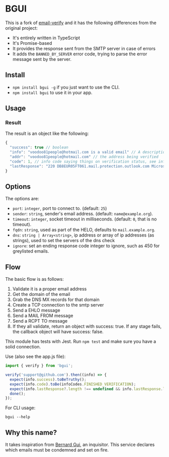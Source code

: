 # BGUI

This is a fork of [email-verify](https://github.com/EmailVerify/email-verify) and it has the following differences from the original project:

* It's entirely written in TypeScript
* It's Promise-based
* It provides the response sent from the SMTP server in case of errors
* It adds the `BANNED_BY_SERVER` error code, trying to parse the error message sent by the server.

## Install

* `npm install bgui -g` if you just want to use the CLI.
* `npm install bgui` to use it in your app.

## Usage

### Result

The result is an object like the following:

```javascript
{
  "success": true // boolean
  "info": "voodoo81people@hotmail.com is a valid email" // A description of the result
  "addr": "voodoo81people@hotmail.com" // the address being verified
  "code": 1, // info code saying things on verification status, see infoCodes enum
  "lastResponse": "220 DB8EUR05FT061.mail.protection.outlook.com Microsoft ESMTP MAIL Service ready ...", // last SMTP response
}
```

## Options

The options are:

* `port`: `integer`, port to connect to. (default: `25`)
* `sender`: `string`, sender's email address. (default: `name@example.org`).
* `timeout`: `integer`, socket timeout in milliseconds. (default: `0`, that is no timeout).
* `fqdn`: `string`, used as part of the HELO, defaults to `mail.example.org`.
* `dns`: `string | Array<string>`, ip address or array of ip addresses (as strings), used to set the servers of the dns check
* `ignore`: set an ending response code integer to ignore, such as 450 for greylisted emails.

## Flow

The basic flow is as follows:

1. Validate it is a proper email address
2. Get the domain of the email
3. Grab the DNS MX records for that domain
4. Create a TCP connection to the smtp server
5. Send a EHLO message
6. Send a MAIL FROM message
7. Send a RCPT TO message
8. If they all validate, return an object with success: true. If any stage fails, the callback object will have success: false.

This module has tests with Jest. Run `npm test` and make sure you have a solid connection.

Use (also see the app.js file):

```javascript
import { verify } from 'bgui';

verify('support@github.com').then((info) => {
  expect(info.success).toBeTruthy();
  expect(info.code).toBe(infoCodes.FINISHED_VERIFICATION);
  expect(info.lastResponse?.length !== undefined && info.lastResponse.length > 0).toBeTruthy();
  done();
});
```

For CLI usage:

```text
bgui --help
```

## Why this name?

It takes inspiration from [Bernard Gui](https://en.wikipedia.org/wiki/Bernard_Gui), an inquisitor. This service declares which emails must be
condemned and set on fire.
